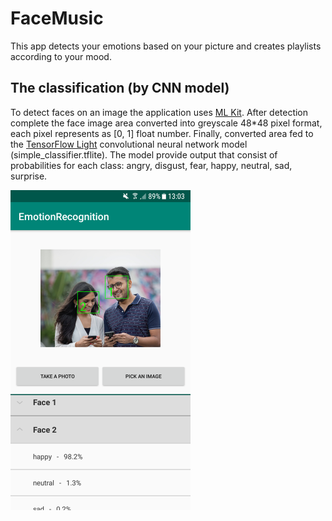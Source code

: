 
# FaceMusic
This app detects your emotions based on your picture and creates playlists according to your mood.  

## The classification (by CNN model)
To detect faces on an image the application uses [ML Kit](https://developers.google.com/ml-kit).
After detection complete the face image area converted into greyscale 48*48 pixel format, each pixel represents as [0, 1] float number.
Finally, converted area fed to the [TensorFlow Light](https://www.tensorflow.org/lite/guide) convolutional neural network model (simple_classifier.tflite).
The model provide output that consist of probabilities for each class: angry, disgust, fear, happy, neutral, sad, surprise.  

<img src="/images/example.png" width="288" height="512">

